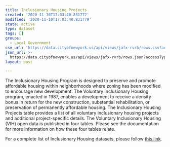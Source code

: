 ```yaml
---
title: Inclusionary Housing Projects
created: '2020-11-10T17:03:40.831772'
modified: '2020-11-10T17:03:40.831779'
state: active
type: dataset
tags: []
groups:
  - Local Government
csv_url: 'https://data.cityofnewyork.us/api/views/jafx-rvrb/rows.csv?accessType=DOWNLOAD'
json_url: >-
  https://data.cityofnewyork.us/api/views/jafx-rvrb/rows.json?accessType=DOWNLOAD
layout: post

---
```

The Inclusionary Housing Program is designed to preserve and promote affordable housing within neighborhoods where zoning has been modified to encourage new development.  The Voluntary Inclusionary Housing program, enacted in 1987, enables a development to receive a density bonus in return for the new construction, substantial rehabilitation, or preservation of permanently affordable housing.  The Inclusionary Housing Projects table provides a list of all voluntary inclusionary housing projects and additional project-specific details.
The Voluntary Inclusionary Housing (VIH) open data is published in four tables. Please see the documentation for more information on how these four tables relate.

For a complete list of Inclusionary Housing datasets, please follow <a href="https://data.cityofnewyork.us/browse?q=HPD%20Inclusionary%20Housing&sortBy=relevance">this link</a>.
